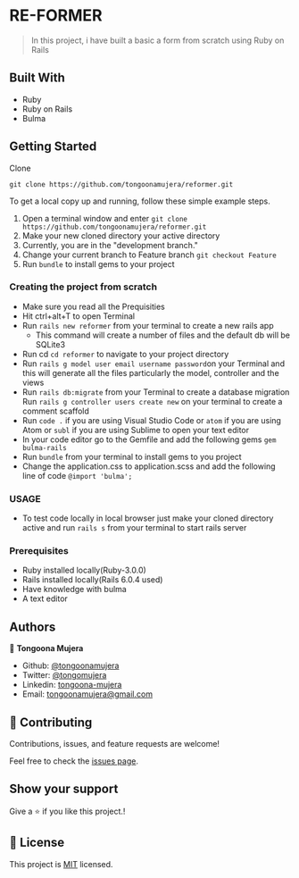# RE-FORMER
> In this project, i have built a basic a form from scratch  using Ruby on Rails
## Built With

- Ruby
- Ruby on Rails
- Bulma

## Getting Started

Clone

```git
git clone https://github.com/tongoonamujera/reformer.git
```

To get a local copy up and running, follow these simple example steps.

1. Open a terminal window and enter `git clone https://github.com/tongoonamujera/reformer.git`
2. Make your new cloned directory your active directory
3. Currently, you are in the "development branch."
4. Change your current branch to Feature branch `git checkout Feature`
5. Run `bundle` to install gems to your project


### Creating the project from scratch
- Make sure you read all the Prequisities
- Hit ctrl+alt+T to open Terminal 
- Run `rails new reformer` from your terminal to create a new rails app
  - This command will create a number of files and the default db will be SQLite3
- Run cd `cd reformer` to navigate to your project directory
- Run `rails g model user email username password`on your Terminal and this will generate all the files particularly the model, controller and the views
- Run `rails db:migrate` from your Terminal to create a database migration
Run `rails g controller users create new` on your terminal to create a comment scaffold
- Run `code .` if you are using Visual Studio Code or `atom` if you are using Atom or `subl` if you are using Sublime to open your text editor
- In your code editor go to the Gemfile and add the following gems `gem bulma-rails`
- Run `bundle` from your terminal to install gems to you project
- Change the application.css to application.scss and add the following line of code `@import 'bulma';`

### USAGE 
- To test code locally in local browser just make your cloned directory active and run `rails s` from your terminal to start rails server

### Prerequisites

- Ruby installed locally(Ruby-3.0.0)
- Rails installed locally(Rails 6.0.4 used)
- Have knowledge with bulma
- A text editor

## Authors
👤 **Tongoona Mujera**

- Github: [@tongoonamujera](https://github.com/tongoonamujera)
- Twitter: [@tongomujera](https://twitter.com/tongomujera)
- Linkedin: [tongoona-mujera](https://www.linkedin.com/in/tongoona-mujera-125604162/)
- Email:  tongoonamujera@gmail.com

## 🤝 Contributing

Contributions, issues, and feature requests are welcome!

Feel free to check the [issues page](../../issues/).

## Show your support

Give a ⭐️ if you like this project.!

## 📝 License

This project is [MIT](LICENCE) licensed.